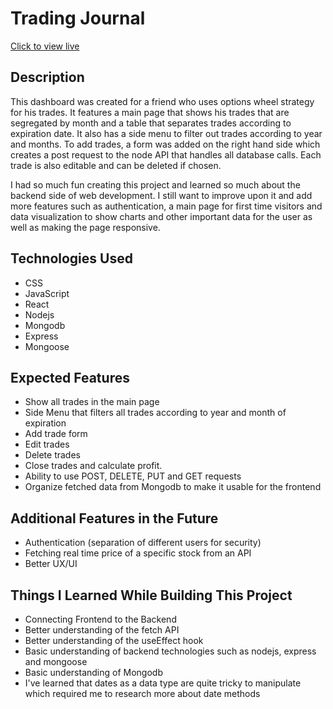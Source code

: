 # Trading Journal

[Click to view live](https://wheel-strategy-dashboard.onrender.com/)

## Description
This dashboard was created for a friend who uses options wheel strategy for his trades. It features a main page that shows his trades that are segregated by month and a table that separates trades according to expiration date. It also has a side menu to filter out trades according to year and months. To add trades, a form was added on the right hand side which creates a post request to the node API that handles all database calls. Each trade is also editable and can be deleted if chosen.

I had so much fun creating this project and learned so much about the backend side of web development. I still want to improve upon it and add more features such as authentication, a main page for first time visitors and data visualization to show charts and other important data for the user as well as making the page responsive.

## Technologies Used
- CSS
- JavaScript
- React
- Nodejs
- Mongodb
- Express
- Mongoose

## Expected Features
- Show all trades in the main page
- Side Menu that filters all trades according to year and month of expiration
- Add trade form
- Edit trades
- Delete trades
- Close trades and calculate profit.
- Ability to use POST, DELETE, PUT and GET requests
- Organize fetched data from Mongodb to make it usable for the frontend


## Additional Features in the Future
- Authentication (separation of different users for security)
- Fetching real time price of a specific stock from an API
- Better UX/UI

## Things I Learned While Building This Project
- Connecting Frontend to the Backend
- Better understanding of the fetch API 
- Better understanding of the useEffect hook
- Basic understanding of backend technologies such as nodejs, express and mongoose
- Basic understanding of Mongodb
- I've learned that dates as a data type are quite tricky to manipulate which required me to research more about date methods
